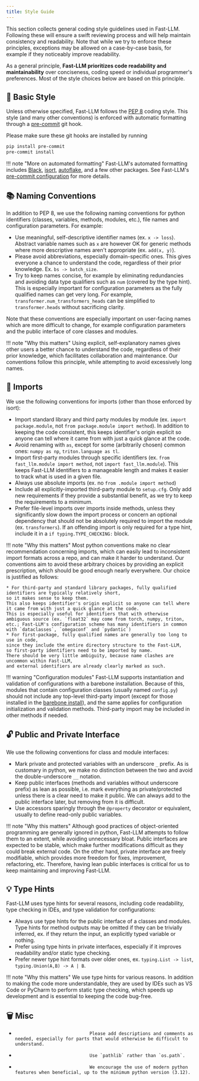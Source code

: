 ```yaml
---
title: Style Guide
---
```


This section collects general coding style guidelines used in Fast-LLM.
Following these will ensure a swift reviewing process and will help maintain consistency and readability.
Note that while we try to enforce these principles,
exceptions may be allowed on a case-by-case basis, for example if they noticeably improve readability.

As a general principle, **Fast-LLM prioritizes code readability and maintainability** over conciseness,
coding speed or individual programmer's preferences.
Most of the style choices below are based on this principle.

## 🎯 Basic Style

Unless otherwise specified, Fast-LLM follows the [PEP 8](https://peps.python.org/pep-0008/) coding style.
This style (and many other conventions) is enforced with automatic formatting through a [pre-commit](https://pre-commit.com/) git hook.

Please make sure these git hooks are installed by running

```bash
pip install pre-commit
pre-commit install
```

!!! note "More on automated formatting"
    Fast-LLM's automated formatting includes [Black](https://black.readthedocs.io/en/stable/),
    [isort](https://pycqa.github.io/isort/), [autoflake](https://github.com/PyCQA/autoflake), and a few other packages.
    See Fast-LLM's [pre-commit configuration](https://github.com/ServiceNow/Fast-LLM/blob/main/.pre-commit-config.yaml) for more details.

## 📚 Naming Conventions

In addition to PEP 8, we use the following naming conventions for python identifiers (classes, variables, methods, modules, etc.),
file names and configuration parameters.
For example:

*   Use meaningful, self-descriptive identifier names (ex. `x -> loss`).
Abstract variable names such as `x` are however OK for generic methods where more descriptive names aren't appropriate (ex. `add(x, y)`).
*   Please avoid abbreviations, especially domain-specific ones.
This gives everyone a chance to understand the code, regardless of their prior knowledge. Ex. `bs -> batch_size`.
*   Try to keep names concise, for example by eliminating redundancies
and avoiding data type qualifiers such as `num` (covered by the type hint).
This is especially important for configuration parameters as the fully qualified names can get very long.
For example, `transformer.num_transformers_heads` can be simplified to `transformer.heads` without sacrificing clarity.

Note that these conventions are especially important on user-facing names which are more difficult to change,
for example configuration parameters and the public interface of core classes and modules.

!!! note "Why this matters"
    Using explicit, self-explanatory names gives other users a better chance to understand the code,
    regardless of their prior knowledge, which facilitates collaboration and maintenance.
    Our conventions follow this principle, while attempting to avoid excessively long names.

## 🛬 Imports

We use the following conventions for imports (other than those enforced by isort):

*   Import standard library and third party modules by module (ex. `import package.module`, not `from package.module import method`).
In addition to keeping the code consistent, this keeps identifier's origin explicit so anyone can tell where it came from with just a quick glance at the code.
*   Avoid renaming with `as`, except for some (arbitrarily chosen) common ones: `numpy as np`, `triton.language as tl`.
*   Import first-party modules through specific identifiers (ex. `from fast_llm.module import method`, not `import fast_llm.module`). This keeps Fast-LLM identifiers to a manageable length and makes it easier to track what is used in a given file.
*   Always use absolute imports (ex. no `from .module import method`)
*   Include all explicitly-imported third-party module to `setup.cfg`.
Only add new requirements if they provide a substantial benefit,
as we try to keep the requirements to a minimum.
*   Prefer file-level imports over imports inside methods, unless they significantly slow down the import process
or concern an optional dependency that should not be absolutely required to import the module (ex. `transformers`).
If an offending import is only required for a type hint, include it in a `if typing.TYPE_CHECKING:` block.

!!! note "Why this matters"
    Most python conventions make no clear recommendation concerning imports,
    which can easily lead to inconsistent import formats across a repo, and can make it harder to understand.
    Our conventions aim to avoid these arbitrary choices by providing an explicit prescription,
    which should be good enough nearly everywhere. Our choice is justified as follows:

    * For third-party and standard library packages, fully qualified identifiers are typically relatively short,
    so it makes sense to keep them.
    This also keeps identifier's origin explicit so anyone can tell where it came from with just a quick glance at the code.
    This is especially useful for identifiers that with otherwise ambiguous source (ex. `float32` may come from torch, numpy, triton, etc.; Fast-LLM's configuration scheme has many identifiers in common with `dataclasses`, `omegaconf` and `pydantic`)
    * For first-package, fully qualified names are generally too long to use in code,
    since they include the entire directory structure to the Fast-LLM,
    so first-party identifiers need to be imported by name.
    There should be very little ambiguity, because name clashes are uncommon within Fast-LLM,
    and external identifiers are already clearly marked as such.

!!! warning "Configuration modules"
    Fast-LLM supports instantiation and validation of configurations with a barebone installation.
    Because of this, modules that contain configuration classes (usually named `config.py`)
    should not include any top-level third-party import (except for those installed in the [barebone install](https://github.com/ServiceNow/Fast-LLM/blob/main/setup.cfg)),
    and the same applies for configuration initialization and validation methods.
    Third-party import may be included in other methods if needed.

## 🔓 Public and Private Interface

We use the following conventions for class and module interfaces:

*   Mark private and protected variables with an underscore `_` prefix.
As is customary in python, we make no distinction between the two and avoid the double-underscore `__` notation.
*   Keep public interfaces (methods and variables without underscore prefix) as lean as possible,
i.e. mark everything as private/protected unless there is a clear need to make it public.
We can always add to the public interface later, but removing from it is difficult.
*   Use accessors sparingly through the `@property` decorator or equivalent,
usually to define read-only public variables.

!!! note "Why this matters"
    Although good practices of object-oriented programming are generally ignored in python,
    Fast-LLM attempts to follow them to an extent, while avoiding unnecessary bloat.
    Public interfaces are expected to be stable,
    which make further modifications difficult as they could break external code.
    On the other hand, private interface are freely modifiable,
    which provides more freedom for fixes, improvement, refactoring, etc.
    Therefore, having lean public interfaces is critical for us to keep maintaining and improving Fast-LLM.

## 💡 Type Hints

Fast-LLM uses type hints for several reasons, including code readability, type checking in IDEs,
and type validation for configurations:

*   Always use type hints for the public interface of a classes and modules.
Type hints for method outputs may be omitted if they can be trivially inferred,
ex. if they return the input, an explicitly typed variable or nothing.
*   Prefer using type hints in private interfaces, especially if it improves readability and/or static type checking.
*   Prefer newer type hint formats over older ones, ex. `typing.List -> list`, `typing.Union(A,B) -> A | B`.

!!! note "Why this matters"
    We use type hints for various reasons. In addition to making the code more understandable,
    they are used by IDEs such as VS Code or PyCharm to perform static type checking,
    which speeds up development and is essential to keeping the code bug-free.

## 🗑️ Misc

*                                 Please add descriptions and comments as needed, especially for parts that would otherwise be difficult to understand.
*                                 Use `pathlib` rather than `os.path`.
*                                 We encourage the use of modern python features when beneficial, up to the minimum python version (3.12).
